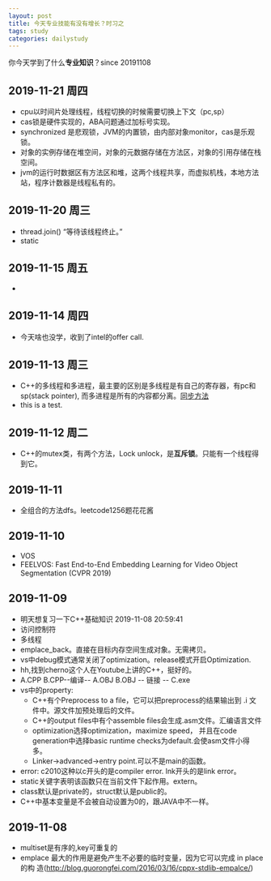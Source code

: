 ```yaml
---
layout: post
title: 今天专业技能有没有增长？时习之
tags: study
categories: dailystudy
---
```


你今天学到了什么<b>专业知识</b>？since 20191108<br>
## 2019-11-21 周四
- cpu以时间片处理线程，线程切换的时候需要切换上下文（pc,sp）
- cas锁是硬件实现的，ABA问题通过加标号实现。
- synchronized 是悲观锁，JVM的内置锁，由内部对象monitor，cas是乐观锁。
- 对象的实例存储在堆空间，对象的元数据存储在方法区，对象的引用存储在栈空间。
- jvm的运行时数据区有方法区和堆，这两个线程共享，而虚拟机栈，本地方法站，程序计数器是线程私有的。

## 2019-11-20 周三
- thread.join() “等待该线程终止。”
- static

## 2019-11-15 周五
- 

## 2019-11-14 周四
- 今天啥也没学，收到了intel的offer call.

## 2019-11-13 周三
- C++的多线程和多进程，最主要的区别是多线程是有自己的寄存器，有pc和sp(stack pointer), 而多进程是所有的内容都分离。[同步方法][线程进程同步方法]
- this is a test.

## 2019-11-12 周二
- C++的mutex类，有两个方法，Lock unlock，是<b>互斥锁</b>。只能有一个线程得到它。

## 2019-11-11
- 全组合的方法dfs。leetcode1256题花花酱

## 2019-11-10
- VOS
- FEELVOS: Fast End-to-End Embedding Learning for Video Object Segmentation (CVPR 2019)

## 2019-11-09
- 明天想复习一下C++基础知识 2019-11-08 20:59:41
- 访问控制符
- 多线程
- emplace_back。直接在目标内存空间生成对象。无需拷贝。
- vs中debug模式通常关闭了optimization。release模式开启Optimization.
- hh,找到cherno这个人在Youtube上讲的C++，挺好的。
- A.CPP B.CPP--编译-- A.OBJ B.OBJ -- 链接 -- C.exe
- vs中的property:
    - C++有个Preprocess to a file，它可以把preprocess的结果输出到 .i 文件中。源文件加预处理后的文件。
    - C++的output files中有个assemble files会生成.asm文件。汇编语言文件
    - optimization选择optimization，maximize speed， 并且在code generation中选择basic runtime checks为default.会使asm文件小得多。
    - Linker->advanced->entry point.可以不是main的函数。
- error: c2010这种以c开头的是compiler error. lnk开头的是link error。
- static关键字表明该函数只在当前文件下起作用。extern。
- class默认是private的，struct默认是public的。
- C++中基本变量是不会被自动设置为0的，跟JAVA中不一样。

## 2019-11-08
- multiset是有序的,key可重复的
- emplace 最大的作用是避免产生不必要的临时变量，因为它可以完成 in place 的构 造(http://blog.guorongfei.com/2016/03/16/cppx-stdlib-empalce/)


[线程进程同步方法]:https://photos.google.com/share/AF1QipMMoeW8JX5fmSa9rSrC0Cmmq_OnpAMu6hSbuWiaQ8An5cqRz5MtJ6FzJPQZQMGFbQ/photo/AF1QipPRxqN6NFYMJM9kSIhohiIdF8wPESTOihbqdM5h?key=Nm90SEpvY2YtcXlmanhxM1p0SThoc3lRZVdrX1Rn